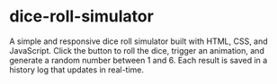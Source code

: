 # dice-roll-simulator
 A simple and responsive dice roll simulator built with HTML, CSS, and JavaScript. Click the button to roll the dice, trigger an animation, and generate a random number between 1 and 6. Each result is saved in a history log that updates in real-time.
